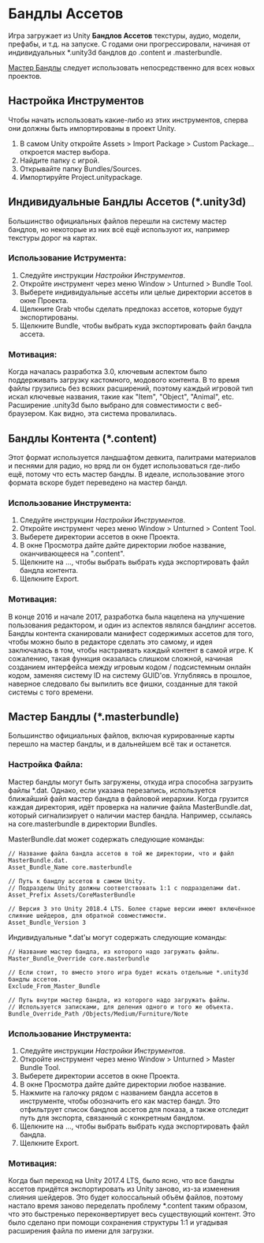 Бандлы Ассетов
=============

Игра загружает из Unity __Бандлов Ассетов__ текстуры, аудио, модели, префабы, и т.д. на запуске. С годами они прогрессировали, начиная от индивидуальных *.unity3d бандлов до .content и .masterbundle.

[Мастер Бандлы](#master-bundles) следует использовать непосредственно для всех новых проектов.

Настройка Инструментов
----------

Чтобы начать использовать какие-либо из этих инструментов, сперва они должны быть импортированы в проект Unity.

1. В самом Unity откройте Assets > Import Package > Custom Package... откроется мастер выбора.
1. Найдите папку с игрой.
3. Открывайте папку Bundles/Sources.
4. Импортируйте Project.unitypackage.

Индивидуальные Бандлы Ассетов (*.unity3d)
-----------------------------------

Большинство официальных файлов перешли на систему мастер бандлов, но некоторые из них всё ещё используют их, например текстуры дорог на картах.

### Использование Иструмента:

1. Следуйте инструкции _Настройки Инструментов_.
2. Откройте инструмент через меню Window > Unturned > Bundle Tool.
3. Выберете индивидуальные ассеты или целые директории ассетов в окне Проекта.
4. Щелкните Grab чтобы сделать предпоказ ассетов, которые будут экспортированы.
5. Щелкните Bundle, чтобы выбрать куда экспортировать файл бандла ассета.

### Мотивация:

Когда началась разработка 3.0, ключевым аспектом было поддерживать загрузку кастомного, модового контента. В то время файлы грузились без всяких расширений, поэтому каждый игровой тип искал ключевые названия, такие как "Item", "Object", "Animal", etc. Расширение .unity3d было выбрано для совместимости с веб-браузером. Как видно, эта система провалилась.

Бандлы Контента (*.content)
---------------------------

Этот формат используется ландшафтом девкита, палитрами материалов и песнями для радио, но вряд ли он будет использоваться где-либо ещё, потому что есть мастер бандлы. В идеале, использование этого формата вскоре будет переведено на мастер бандл.

### Использование Инструмента:

1. Следуйте инструкции _Настройки Инструментов_.
2. Откройте инструмент через меню Window > Unturned > Content Tool.
3. Выберете директории ассетов в окне Проекта.
4. В окне Просмотра дайте дайте директории любое название, оканчивающееся на ".content".
5. Щелкните на ..., чтобы выбрать выбрать куда экспортировать файл бандла контента.
6. Щелкните Export.

### Мотивация:

В конце 2016 и начале 2017, разработка была нацелена на улучшение пользования редактором, и один из аспектов являлся бандлинг ассетов. Бандлы контента сканировали манифест содержимых ассетов для того, чтобы можно было в редакторе сделать это самому, и идея заключалась в том, чтобы настраивать каждый контент в самой игре. К сожалению, такая функция оказалась слишком сложной, начиная созданием интерфейса между игровым кодом / подсистемным онлайн кодом, заменяя систему ID на систему GUID'ов. Углубляясь в прошлое, наверное следовало бы выпилить все фишки, созданные для такой системы с того времени.

Мастер Бандлы (*.masterbundle)
-------------------------------

Большинство официальных файлов, включая курированные карты перешло на мастер бандлы, и в дальнейшем всё так и останется.

### Настройка Файла:

Мастер бандлы могут быть загружены, откуда игра способна загрузить файлы *.dat. Однако, если указана перезапись, используется ближайший файл мастер бандла в файловой иерархии. Когда грузится каждая директория, идёт проверка на наличие файла MasterBundle.dat, который сигнализирует о наличии мастер бандла. Например, ссылаясь на core.masterbundle в директории Bundles.

MasterBundle.dat может содержать следующие команды:

	// Название файла бандла ассетов в той же директории, что и файл MasterBundle.dat.
	Asset_Bundle_Name core.masterbundle

	// Путь к бандлу ассетов в самом Unity.
	// Подразделы Unity должны соответствовать 1:1 с подразделами dat.
	Asset_Prefix Assets/CoreMasterBundle

	// Версия 3 это Unity 2018.4 LTS. Более старые версии имеют включённое слияние шейдеров, для обратной совместимости.
	Asset_Bundle_Version 3

Индивидуальные *.dat'ы могут содержать следующие команды:

	// Название мастер бандла, из которого надо загружать файлы.
	Master_Bundle_Override core.masterbundle

	// Если стоит, то вместо этого игра будет искать отдельные *.unity3d бандлы ассетов.
	Exclude_From_Master_Bundle

	// Путь внутри мастер бандла, из которого надо загружать файлы.
	// Используется записками, для деления одного и того же объекта.
	Bundle_Override_Path /Objects/Medium/Furniture/Note

### Использование Инструмента:

1. Следуйте инструкции _Настройки Инструментов_.
2. Откройте инструмент через меню Window > Unturned > Master Bundle Tool.
3. Выберете директории ассетов в окне Проекта.
4. В окне Просмотра дайте дайте директории любое название.
5. Нажмите на галочку рядом с названием бандла ассетов в инструменте, чтобы обозначить его как мастер бандл. Это отфильтрует список бандлов ассетов для показа, а также отследит путь для экспорта, связанный с конкретным бандлом.
6. Щелкните на ..., чтобы выбрать выбрать куда экспортировать файл бандла.
7. Щелкните Export.

### Мотивация:

Когда был переход на Unity 2017.4 LTS, было ясно, что все бандлы ассетов придётся экспортировать из Unity заново, из-за изменения слияния шейдеров. Это будет колоссальный объём файлов, поэтому настало время заново переделать проблему *.content таким образом, что это быстренько переконвертирует весь существующий контент. Это было сделано при помощи сохранения структуры 1:1 и угадывая расширения файла по имени для загрузки.

